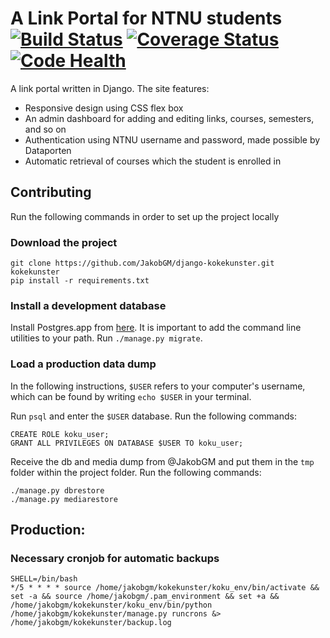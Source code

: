 # A Link Portal for NTNU students [![Build Status](https://travis-ci.org/JakobGM/django-kokekunster.svg?branch=master)](https://travis-ci.org/JakobGM/django-kokekunster) [![Coverage Status](https://coveralls.io/repos/github/JakobGM/django-kokekunster/badge.svg?branch=master)](https://coveralls.io/github/JakobGM/django-kokekunster?branch=master) [![Code Health](https://landscape.io/github/JakobGM/django-kokekunster/master/landscape.svg?style=flat)](https://landscape.io/github/JakobGM/django-kokekunster/master)

A link portal written in Django. The site features:
- Responsive design using CSS flex box
- An admin dashboard for adding and editing links, courses, semesters, and so on
- Authentication using NTNU username and password, made possible by Dataporten
- Automatic retrieval of courses which the student is enrolled in

## Contributing
Run the following commands in order to set up the project locally

### Download the project
```
git clone https://github.com/JakobGM/django-kokekunster.git kokekunster
pip install -r requirements.txt
```

### Install a development database
Install Postgres.app from [here](http://postgresapp.com/). It is important to
add the command line utilities to your path.
Run `./manage.py migrate`.

### Load a production data dump
In the following instructions, `$USER` refers to your computer's username,
which can be found by writing `echo $USER` in your terminal.

Run `psql` and enter the `$USER` database. Run the following commands:
```
CREATE ROLE koku_user;
GRANT ALL PRIVILEGES ON DATABASE $USER TO koku_user;
```

Receive the db and media dump from @JakobGM and put them in the `tmp` folder
within the project folder. Run the following commands:
```
./manage.py dbrestore
./manage.py mediarestore
```

## Production:
### Necessary cronjob for automatic backups
```
SHELL=/bin/bash
*/5 * * * * source /home/jakobgm/kokekunster/koku_env/bin/activate && set -a && source /home/jakobgm/.pam_environment && set +a && /home/jakobgm/kokekunster/koku_env/bin/python /home/jakobgm/kokekunster/manage.py runcrons &> /home/jakobgm/kokekunster/backup.log
```
